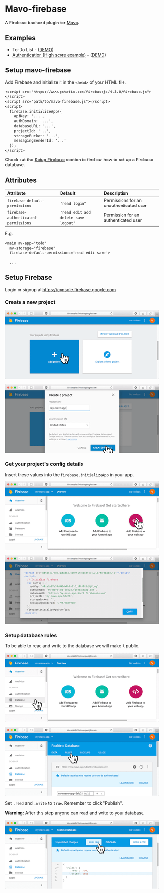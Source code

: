 # Mavo-firebase

A Firebase backend plugin for [Mavo](https://mavo.io).

## Examples

- To-Do List - ([DEMO](https://valterkraemer.github.io/mavo-firebase/examples/todo/))
- [Authentication (High score example)](https://github.com/valterkraemer/mavo-firebase/tree/master/examples/authentication) - ([DEMO](https://valterkraemer.github.io/mavo-firebase/examples/authentication/))

## Setup mavo-firebase

Add Firebase and initialize it in the `<head>` of your HTML file.

    <script src="https://www.gstatic.com/firebasejs/4.3.0/firebase.js"></script>
    <script src="path/to/mavo-firebase.js"></script>
    <script>
      firebase.initializeApp({
        apiKey: '...',
        authDomain: '...',
        databaseURL: '...',
        projectId: '...',
        storageBucket: '...',
        messagingSenderId: '...'
      });
    </script>

Check out the [Setup Firebase](#setup-firebase) section to find out how to set up a Firebase database.

## Attributes

| Attribute                            | Default                              | Description                             |
|:------------------------------------ |:------------------------------------ |:--------------------------------------- |
| `firebase-default-permissions`       | `"read login"`                       | Permissions for an unauthenticated user |
| `firebase-authenticated-permissions` | `"read edit add delete save logout"` | Permission for an authenticated user    |

E.g.
```
<main mv-app="todo"
  mv-storage="firebase"
  firebase-default-permissions="read edit save">

  ...
```

## Setup Firebase

Login or signup at https://console.firebase.google.com

### Create a new project

![1-add-project](assets/images/1-add-project.png "Add project")

![2-create-project](assets/images/2-create-project.png "Create project")

### Get your project's config details

Insert these values into the `firebase.initializeApp` in your app.

![3-add-firebase-to-your-web-app](assets/images/3-add-firebase-to-your-web-app.png "Add firebase to your web app")

![4-view-config](assets/images/4-view-config.png "View config")

### Setup database rules

To be able to read and write to the database we will make it public.

![5-go-to-database](assets/images/5-go-to-database.png "Go to database")

![6-go-to-rules](assets/images/6-go-to-rules.png "Go to rules")

Set `.read` and `.write` to `true`. Remember to click "Publish".

**Warning:** After this step anyone can read and write to your database.

![7-edit-rules](assets/images/7-edit-rules.png "Edit rules")
